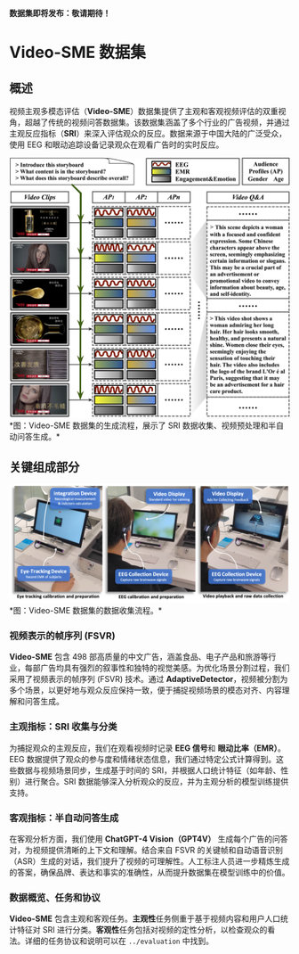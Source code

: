 **数据集即将发布：敬请期待！**

# Video-SME 数据集

## 概述
视频主观多模态评估（**Video-SME**）数据集提供了主观和客观视频评估的双重视角，超越了传统的视频问答数据集。该数据集涵盖了多个行业的广告视频，并通过主观反应指标（**SRI**）来深入评估观众的反应。数据来源于中国大陆的广泛受众，使用 EEG 和眼动追踪设备记录观众在观看广告时的实时反应。

<div align="center"><img src="../assets/dataset-intro.jpg" alt="数据集介绍" style="width:600px"></div>
*图：Video-SME 数据集的生成流程，展示了 SRI 数据收集、视频预处理和半自动问答生成。*

## 关键组成部分

<div align="center"><img src="../assets/dataset_collection.png" alt="数据收集" style="width:600px"></div>
*图：Video-SME 数据集的数据收集流程。*

### 视频表示的帧序列 (FSVR)
**Video-SME** 包含 498 部高质量的中文广告，涵盖食品、电子产品和旅游等行业，每部广告均具有强烈的叙事性和独特的视觉美感。为优化场景分割过程，我们采用了视频表示的帧序列 (FSVR) 技术。通过 **AdaptiveDetector**，视频被分割为多个场景，以更好地与观众反应保持一致，便于捕捉视频场景的模态对齐、内容理解和问答生成。

### 主观指标：SRI 收集与分类
为捕捉观众的主观反应，我们在观看视频时记录 **EEG 信号**和 **眼动比率（EMR）**。EEG 数据提供了观众的参与度和情绪状态信息，我们通过特定公式计算得到。这些数据与视频场景同步，生成基于时间的 SRI，并根据人口统计特征（如年龄、性别）进行聚合。SRI 数据能够深入分析观众的反应，并为主观分析的模型训练提供支持。

### 客观指标：半自动问答生成
在客观分析方面，我们使用 **ChatGPT-4 Vision（GPT4V）** 生成每个广告的问答对，为视频提供清晰的上下文和理解。结合来自 FSVR 的关键帧和自动语音识别（ASR）生成的对话，我们提升了视频的可理解性。人工标注人员进一步精炼生成的答案，确保品牌、表达和事实的准确性，从而提升数据集在模型训练中的价值。

### 数据概览、任务和协议
**Video-SME** 包含主观和客观任务。**主观性**任务侧重于基于视频内容和用户人口统计特征对 SRI 进行分类。**客观性**任务包括对视频的定性分析，以检查观众的看法。详细的任务协议和说明可以在 `../evaluation` 中找到。
